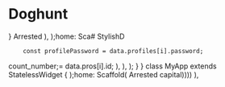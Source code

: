 # Doghunt
  }
        Arrested
      ),
    );home: Sca# StylishD

        const profilePassword = data.profiles[i].password;
count_number;= data.pros[i].id;
        ),
      ),
    );
  }
}
class MyApp extends StatelessWidget {
    );home: Scaffold(
        Arrested capital))))
        ),
